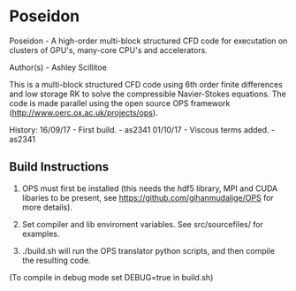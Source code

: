 # Poseidon

Poseidon - A high-order multi-block structured CFD code for executation on
           clusters of GPU's, many-core CPU's and accelerators.

Author(s) - Ashley Scillitoe

This is a multi-block structured CFD code using 6th order finite
differences and low storage RK to solve the compressible Navier-Stokes 
equations. The code is made parallel using the open source OPS 
framework (http://www.oerc.ox.ac.uk/projects/ops).

History:
16/09/17  - First build.                                             - as2341
01/10/17  - Viscous terms added.                                     - as2341


Build Instructions
------------------
1) OPS must first be installed (this needs the hdf5 library, MPI and CUDA libaries to be present, see https://github.com/gihanmudalige/OPS for more details).

2) Set compiler and lib enviroment variables. See src/sourcefiles/ for examples.

3) ./build.sh will run the OPS translator python scripts, and then compile the resulting code. 

(To compile in debug mode set DEBUG=true in build.sh)
